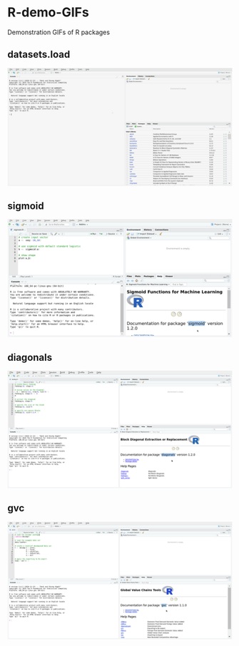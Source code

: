 # R-demo-GIFs
Demonstration GIFs of R packages

## datasets.load
![datasets.load GUI demonstration](https://github.com/bquast/R-demo-GIFs/blob/master/datasets.load.gif)

## sigmoid
![sigmoid demonstration](https://github.com/bquast/R-demo-GIFs/blob/master/sigmoid.gif)

## diagonals
![diagonals demonstration](https://github.com/bquast/R-demo-GIFs/blob/master/diagonals.gif)

## gvc
![gvc demonstration](https://github.com/bquast/R-demo-GIFs/blob/master/gvc.gif)

